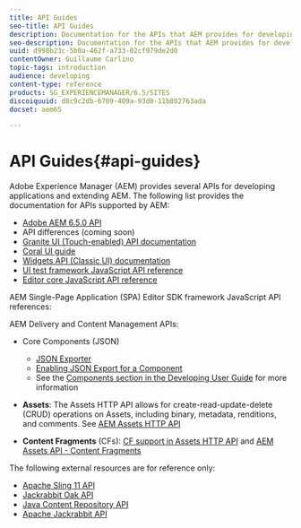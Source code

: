 ```yaml
---
title: API Guides
seo-title: API Guides
description: Documentation for the APIs that AEM provides for developing applications
seo-description: Documentation for the APIs that AEM provides for developing applications
uuid: d998b23c-5b0a-462f-a733-02cf979de2d0
contentOwner: Guillaume Carlino
topic-tags: introduction
audience: developing
content-type: reference
products: SG_EXPERIENCEMANAGER/6.5/SITES
discoiquuid: d8c9c2db-6709-409a-93d0-11b802763ada
docset: aem65

---
```


# API Guides{#api-guides}

Adobe Experience Manager (AEM) provides several APIs for developing applications and extending AEM. The following list provides the documentation for APIs supported by AEM:

* [Adobe AEM 6.5.0 API](https://helpx.adobe.com/experience-manager/6-5/sites/developing/using/reference-materials/javadoc/index.html)
* API differences (coming soon)
* [Granite UI (Touch-enabled) API documentation](https://helpx.adobe.com/experience-manager/6-5/sites/developing/using/reference-materials/granite-ui/api/index.html)
* [Coral UI guide](https://helpx.adobe.com/experience-manager/6-5/sites/developing/using/reference-materials/coral-ui/coralui3/index.html)
* [Widgets API (Classic UI) documentation](https://helpx.adobe.com/experience-manager/6-5/sites/developing/using/reference-materials/widgets-api/index.html)
* [UI test framework JavaScript API reference](https://helpx.adobe.com/experience-manager/6-5/sites/developing/using/reference-materials/test-api/index.html)
* [Editor core JavaScript API reference](https://helpx.adobe.com/experience-manager/6-5/sites/developing/using/reference-materials/jsdoc/ui-touch/editor-core/index.html)

AEM Single-Page Application (SPA) Editor SDK framework JavaScript API references:

AEM Delivery and Content Management APIs:

* Core Components (JSON)

    * [JSON Exporter](/help/help/sites-developing/json-exporter.md)
    * [Enabling JSON Export for a Component](/help/help/sites-developing/json-exporter-components.md)
    * See the [Components section in the Developing User Guide](https://helpx.adobe.com/experience-manager/6-4/sites/developing/user-guide.html?topic=/experience-manager/6-4/sites/developing/morehelp/components.ug.js) for more information

* **Assets**: The Assets HTTP API allows for create-read-update-delete (CRUD) operations on Assets, including binary, metadata, renditions, and comments. See [AEM Assets HTTP API](/help/assets/mac-api-assets.md)

* **Content Fragments** (CFs): [CF support in Assets HTTP API](/help/assets/assets-api-content-fragments.md) and [AEM Assets API - Content Fragments](https://helpx.adobe.com/experience-manager/6-5/sites/developing/using/reference-materials/assets-api-content-fragments/index.html)

The following external resources are for reference only:

* [Apache Sling 11 API](https://sling.apache.org/apidocs/sling11/)
* [Jackrabbit Oak API](https://jackrabbit.apache.org/oak/docs/oak_api/overview.html)
* [Java Content Repository API](https://docs.adobe.com/docs/en/spec/javax.jcr/javadocs/jcr-2.0/index.html)
* [Apache Jackrabbit API](https://jackrabbit.apache.org/api)

